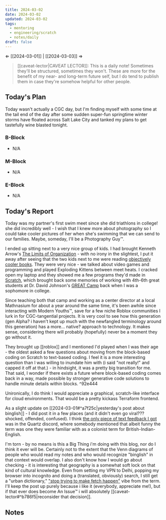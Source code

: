 ```yaml
---
title: 2024-03-02
date: 2024-03-02
updated: 2024-03-02
tags:
  - mentoring
  - engineering/scratch
  - notes/daily
draft: false
---
```

⇐ [[2024-03-01]] | [[2024-03-03]] ⇒

> [[caveat-lector|CAVEAT LECTOR]]: This is a daily note! Sometimes they'll be structured, sometimes they won't. These are more for the benefit of my near- and long-term future self, but I do tend to publish them in case they're somehow helpful for other people.

## Today's Plan

Today wasn't actually a CGC day, but I'm finding myself with some time at the tail end of the day after some sudden super-fun springtime winter storms have floated across Salt Lake City and tanked my plans to get tastefully wine blasted tonight.

### B-Block

- N/A

### M-Block

- N/A

### E-Block

- N/A

## Today's Report

Today was my partner's first swim meet since she did triathlons in college! she did incredibly well - I wish that I knew more about photography so I could take cooler pictures of her when she's swimming that we can send to our families. Maybe, someday, I'll be a Photography Guy™.

I ended up sitting next to a very nice group of kids. I had brought Kenneth Arrow's [The Limits of Organization](https://www.amazon.com/Limits-Organization-Lectures-Public-Analysis/dp/0393093239) - with no irony in the slightest, I put it away after seeing that the two kids next to me were reading [objectively cooler books](https://arc.net/split/A1DCF384-F903-4877-AD5A-63D7F9303E20). They were very nice - we talked about video games and programming and played Exploding Kittens between meet heats. I cracked open my laptop and they showed me a few programs they'd made in [Scratch](https://scratch.mit.edu/), which brought back some memories of working with 4th-6th great students at Dr. David Johnson's [GREAT Camp](https://users.cs.utah.edu/~dejohnso/GREAT/People.shtml) back when I was a sophomore in college.

Since teaching both that camp and working as a center director at a local Mathnasium for about a year around the same time, it's been awhile since interacting with Modern Youths™, save for a few niche Roblox communities I lurk in for CGC-tangential projects. It is very cool to see how this generation (gen Alpha? i haven't kept up much with the newfangled terminology around this generation) has a more... native? approach to technology. It makes sense, considering there will probably (hopefully) never be a moment they go without it.

They brought up [[roblox]] and I mentioned I'd played when I was their age - the oldest asked a few questions about moving from the block-based coding on Scratch to text-based coding. I feel it is a more interesting question than I was willing to inundate him with (i said "not really!" and capped it off at that.) - in hindsight, it was a pretty big transition for me. That said, I wonder if there exists a future where block-based coding comes back in a way, made possible by stronger generative code solutions to handle minute details within blocks. ^92e444

Unironically, I do think I would appreciate a graphical, scratch-like interface for cloud environments. That would be a pretty kickass Terraform frontend.

As a slight update on [[2024-03-01#^a7f25c|yesterday's post about binglish]] - I did post it in a few places (and it didn't even go viral??? shocked, offended, confused). I think [the only piece of text feedback I got](https://discord.com/channels/927628110009098281/927628110009098284/1213538557554196533) was in the Quartz discord, where somebody mentioned that albeit funny the term was one they were familiar with as a colonist term for British-Indian-English.

I'm torn - by no means is this a Big Thing i'm doing with this blog, nor do I think it ever will be. Certainly not to the extent that the Venn diagrams of people who would read my notes and who would recognize "binglish" in that context would overlap. I also don't know how I would go about checking - it is interesting that geography is a somewhat soft lock on that kind of cultural knowledge. Even from setting my VPN to Delhi, popping my browser into incognito and doing a (translated, obviously) search, I still get a "urban dictionary," ["stop trying to make fetch happen"](https://www.youtube.com/watch?v=Pubd-spHN-0) vibe from the term. I'll keep the post up purely because i like it (everybody, appreciate me!), but if that ever does become An Issue™ i will absolutely [[caveat-lector#^b786f5|reconsider that decision]]. 
## Notes
